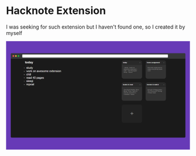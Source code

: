 # Hacknote Extension 

I was seeking for such extension but I haven't found one, so I created it by myself

![mockup](/mockup.png)
